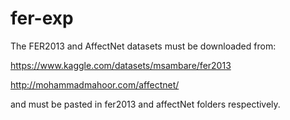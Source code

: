 # fer-exp

The FER2013 and AffectNet datasets must be downloaded from:

https://www.kaggle.com/datasets/msambare/fer2013 

http://mohammadmahoor.com/affectnet/

and must be pasted in fer2013 and affectNet folders respectively.
